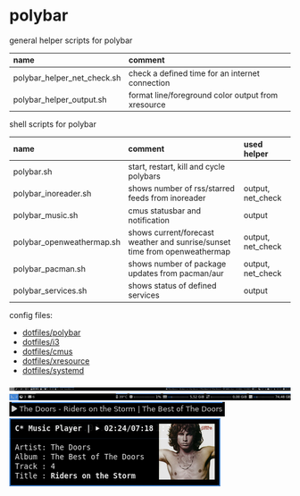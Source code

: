 # polybar

general helper scripts for polybar

| name                        | comment                                            |
| :-------------------------- | :------------------------------------------------- |
| polybar_helper_net_check.sh | check a defined time for an internet connection    |
| polybar_helper_output.sh    | format line/foreground color output from xresource |

shell scripts for polybar

| name                      | comment                                                                    | used helper       |
| :------------------------ | :------------------------------------------------------------------------- | :---------------- |
| polybar.sh                | start, restart, kill and cycle polybars                                    |                   |
| polybar_inoreader.sh      | shows number of rss/starred feeds from inoreader                           | output, net_check |
| polybar_music.sh          | cmus statusbar and notification                                            | output            |
| polybar_openweathermap.sh | shows current/forecast weather and sunrise/sunset time from openweathermap | output, net_check |
| polybar_pacman.sh         | shows number of package updates from pacman/aur                            | output, net_check |
| polybar_services.sh       | shows status of defined services                                           | output            |

config files:

- [dotfiles/polybar](https://github.com/mrdotx/dotfiles/tree/master/.config/polybar)
- [dotfiles/i3](https://github.com/mrdotx/dotfiles/tree/master/.config/i3)
- [dotfiles/cmus](https://github.com/mrdotx/dotfiles/tree/master/.config/cmus)
- [dotfiles/xresource](https://github.com/mrdotx/dotfiles/tree/master/.config/X11)
- [dotfiles/systemd](https://github.com/mrdotx/dotfiles/tree/master/.config/systemd/user)

![monitor1](screenshot_monitor1.png)
![monitor2](screenshot_monitor2.png)
![cmus polybar](screenshot_cmus_polybar.png)
![cmus notify](screenshot_cmus_notify.png)
